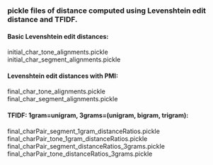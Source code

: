 ### pickle files of distance computed using Levenshtein edit distance and TFIDF.

#### Basic Levenshtein edit distances:
initial_char_tone_alignments.pickle <br>
initial_char_segment_alignments.pickle

#### Levenshtein edit distances with PMI:
final_char_tone_alignments.pickle <br>
final_char_segment_alignments.pickle

#### TFIDF: 1gram=unigram, 3grams=(unigram, bigram, trigram):
final_charPair_segment_1gram_distanceRatios.pickle  <br>
final_charPair_tone_1gram_distanceRatios.pickle   <br>
final_charPair_segment_distanceRatios_3grams.pickle   <br>
final_charPair_tone_distanceRatios_3grams.pickle
